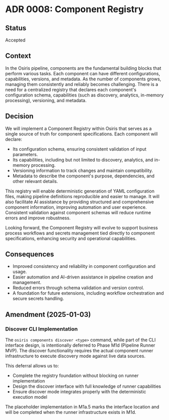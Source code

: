 # ADR 0008: Component Registry

## Status
Accepted

## Context
In the Osiris pipeline, components are the fundamental building blocks that perform various tasks. Each component can have different configurations, capabilities, versions, and metadata. As the number of components grows, managing them consistently and reliably becomes challenging. There is a need for a centralized registry that declares each component's configuration schema, capabilities (such as discovery, analytics, in-memory processing), versioning, and metadata.

## Decision
We will implement a Component Registry within Osiris that serves as a single source of truth for component specifications. Each component will declare:

- Its configuration schema, ensuring consistent validation of input parameters.
- Its capabilities, including but not limited to discovery, analytics, and in-memory processing.
- Versioning information to track changes and maintain compatibility.
- Metadata to describe the component's purpose, dependencies, and other relevant details.

This registry will enable deterministic generation of YAML configuration files, making pipeline definitions reproducible and easier to manage. It will also facilitate AI assistance by providing structured and comprehensive component information, improving automation and user experience. Consistent validation against component schemas will reduce runtime errors and improve robustness.

Looking forward, the Component Registry will evolve to support business process workflows and secrets management tied directly to component specifications, enhancing security and operational capabilities.

## Consequences
- Improved consistency and reliability in component configuration and usage.
- Easier automation and AI-driven assistance in pipeline creation and management.
- Reduced errors through schema validation and version control.
- A foundation for future extensions, including workflow orchestration and secure secrets handling.

## Amendment (2025-01-03)

### Discover CLI Implementation
The `osiris components discover <type>` command, while part of the CLI interface design, is intentionally deferred to Phase M1d (Pipeline Runner MVP). The discover functionality requires the actual component runner infrastructure to execute discovery mode against live data sources. 

This deferral allows us to:
- Complete the registry foundation without blocking on runner implementation
- Design the discover interface with full knowledge of runner capabilities
- Ensure discover mode integrates properly with the deterministic execution model

The placeholder implementation in M1a.5 marks the interface location and will be completed when the runner infrastructure exists in M1d.
